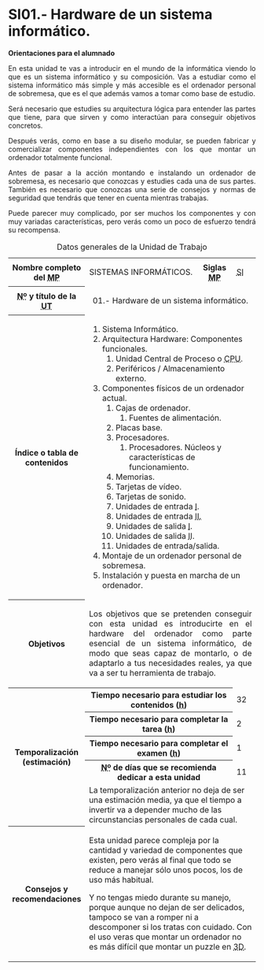<html lang="es" xml:lang="es" xmlns="http://www.w3.org/1999/xhtml"><head>
</head>
<body>
<div id="content">
<div id="header">
</div>
<div id="main">
<div class="node">
  <div class="nodeDecoration"><h1 class="nodeTitle">SI01.- Hardware de un sistema informático.</h1></div>
  <div class="OrientacionesalumnadofpdIdevice" id="id0">
<div class="iDevice emphasis_orientacionesfpd">

<span class="iDeviceTitle"><strong>Orientaciones para el alumnado</strong></span>
<div class="iDevice_inner">
<div id="ta0_75" class="block" style="display:block"><p align="justify">
En
esta unidad te vas a introducir en el mundo de la informática viendo
lo que es un sistema informático y su composición. Vas a estudiar
como el sistema informático más simple y más accesible es el
ordenador personal de sobremesa, que es el que además vamos a tomar
como base de estudio.
</p>
<p align="justify">
Será
necesario que estudies su arquitectura lógica para entender las
partes que tiene, para que sirven y como interactúan para conseguir
objetivos concretos.
</p>
<p align="justify">
Después
verás, como en base a su diseño modular, se pueden fabricar y
comercializar componentes independientes con los que montar un
ordenador totalmente funcional.
</p>
<p align="justify">
Antes
de pasar a la acción montando e instalando un ordenador de
sobremesa, es necesario que conozcas y estudies cada una de sus
partes. También es necesario que conozcas una serie de consejos y
normas de seguridad  que  tendrás que tener en cuenta mientras
trabajas.
</p>
<p align="justify">
Puede
parecer muy complicado, por ser muchos los componentes y con muy
variadas características, pero verás como un poco de esfuerzo
tendrá su recompensa.
</p>
</div></div>
</div>
  </div>
  <div class="FreeTextfpdIdevice" id="id1">
<div class="iDevice emphasis0">
<div id="ta1_77" class="block" style="display:block">
</div></div>
  </div>
  <div class="FreeTextfpdIdevice" id="id2">
<div class="iDevice emphasis0">
<div id="ta2_77" class="block" style="display:block"><table class="tabla" summary="En esta tabla se muestran datos generales de la UT útiles para el alumnado 
	(índice, objetivos, temporalización y consejos)">
	<caption>Datos generales de la Unidad de Trabajo</caption>
	<tbody>
		<tr>
			<th class="texto_centrado" id="mp" width="25%">
			Nombre completo del <acronym title="Módulo Profesional.">MP</acronym>
			</th>
			<td class="texto_centrado" headers="mp" width="50%"> 
			<p align="center">
			SISTEMAS
			INFORMÁTICOS. 
			</p>
			</td>
			<th class="texto_centrado" id="sig" width="15%">
			Siglas <acronym title="Módulo Profesional.">MP</acronym>
			</th>
			<td class="texto_centrado" headers="sig" width="10%"><acronym title="Sistemas Informáticos.">SI</acronym> 
			</td>
		</tr>
		<tr>
			<th class="texto_centrado" scope="row">
			<abbr title="Número.">Nº</abbr> y título de la <acronym title="Unidad de Trabajo.">UT </acronym>			</th>
			<td class="texto_centrado" colspan="3">
			<p align="center">
			01.-
			Hardware de un sistema informático.
			</p>
			</td>
		</tr>
		<tr>
			<th class="texto_centrado" scope="row">
			Índice o tabla de contenidos
			</th>
			<td colspan="3">
			<ol class="lista_esquema">
				<li>Sistema Informático.</li>
				<li>Arquitectura Hardware: Componentes funcionales.
				<ol>
					<li>Unidad Central de Proceso o <acronym lang="en" title="Central Procesing Unit.">CPU</acronym>.</li>
					<li>Periféricos / Almacenamiento externo.</li>
				</ol>
				</li>
				<li>Componentes físicos de un ordenador actual.
				<ol>
					<li>Cajas de ordenador.
					<ol>
						<li>Fuentes de alimentación.</li>
					</ol>
					</li>
					<li>Placas base.</li>
					<li>Procesadores.
					<ol>
						<li>Procesadores. Núcleos y características de funcionamiento.</li>
					</ol>
					</li>
					<li>Memorias.</li>
					<li>Tarjetas de vídeo.</li>
					<li>Tarjetas de sonido.</li>
					<li>Unidades de entrada <abbr title="Uno en numeración romana.">I</abbr>.</li>
					<li>Unidades de entrada <abbr title="Dos en numeración romana.">II.</abbr> </li>
					<li>Unidades de salida <abbr title="Uno en numeración romana.">I</abbr>.</li>
					<li>Unidades de salida <abbr title="Dos en numeración romana.">II</abbr>.</li>
					<li>Unidades de entrada/salida.</li>
				</ol>
				</li>
				<li>Montaje de un ordenador personal de sobremesa.</li>
				<li>Instalación y puesta en marcha de un ordenador.</li>
			</ol>
			</td>
		</tr>
		<tr>
			<th class="texto_centrado" scope="row">
			Objetivos
			</th>
			<td colspan="3"> 
			<p align="justify">
			Los
			objetivos que se pretenden conseguir con esta unidad es introducirte
			en el hardware del ordenador como parte esencial de un sistema
			informático, de modo que seas capaz de montarlo, o de adaptarlo a
			tus necesidades reales, ya que va a ser tu herramienta de trabajo.
			</p>
			</td>
		</tr>
		<tr>
			<th class="texto_centrado" id="temp" rowspan="5" scope="rowgroup">
			Temporalización<br>
			(estimación)
			</th>
			<th class="texto_centrado" colspan="2" id="temp1" scope="row">
			Tiempo
			necesario para estudiar los contenidos (<abbr title="Horas.">h</abbr>)
			</th>
			<td class="texto_centrado" headers="temp temp1"> 32</td>
		</tr>
		<tr>
			<th class="texto_centrado" colspan="2" id="temp2" scope="row">
			Tiempo
			necesario para completar la tarea (<abbr title="Horas.">h</abbr>)
			</th>
			<td class="texto_centrado" headers="temp temp2"> 2</td>
		</tr>
		<tr>
			<th class="texto_centrado" colspan="2" id="temp3" scope="row">
			Tiempo
			necesario para  completar el examen (<abbr title="Horas.">h</abbr>)
			</th>
			<td class="texto_centrado" headers="temp temp3"> 1</td>
		</tr>
		<tr>
			<th class="texto_centrado" colspan="2" id="temp4" scope="row">
			<abbr title="Número.">Nº</abbr> de días que se recomienda dedicar a esta unidad
			</th>
			<td class="texto_centrado" headers="temp temp4"> 11</td>
		</tr>
		<tr>
			<td colspan="3" headers="temp">
			La
			temporalización  anterior no deja de ser una estimación media,
			ya que el tiempo a invertir va a depender
			mucho de las circunstancias personales de cada cual.
			</td>
		</tr>
		<tr>
			<th class="texto_centrado" scope="row">
			Consejos
			y recomendaciones
			</th>
			<td colspan="3"> 
			<p>
			Esta
			unidad parece compleja por la cantidad y variedad de componentes que
			existen, pero verás al final que todo se reduce a manejar sólo unos
			pocos, los de uso más habitual. 
			</p>
			<p>
			Y
			no tengas miedo durante su manejo, porque aunque no dejan de ser
			delicados,  tampoco se van a romper ni a descomponer si los tratas
			con cuidado. Con el uso veras que montar un ordenador no es más
			difícil que montar un puzzle en <acronym title="Tres Dimensiones.">3D</acronym>.
			</p>
			</td>
		</tr>
	</tbody>
</table>
</div></div>
  </div>
</div>
</div>
</div>

</body></html>
